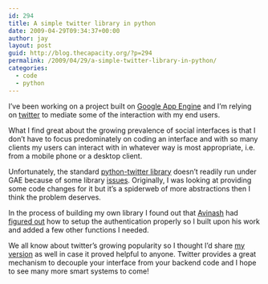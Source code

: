 ```yaml
---
id: 294
title: A simple twitter library in python
date: 2009-04-29T09:34:37+00:00
author: jay
layout: post
guid: http://blog.thecapacity.org/?p=294
permalink: /2009/04/29/a-simple-twitter-library-in-python/
categories:
  - code
  - python
---
```

I&#8217;ve been working on a project built on [Google App Engine](http://code.google.com/appengine/) and I&#8217;m relying on [twitter](http://twitter.com/) to mediate some of the interaction with my end users.

What I find great about the growing prevalence of social interfaces is that I don&#8217;t have to focus predominately on coding an interface and with so many clients my users can interact with in whatever way is most appropriate, i.e. from a mobile phone or a desktop client.

Unfortunately, the standard [python-twitter library](http://code.google.com/p/python-twitter/) doesn&#8217;t readily run under GAE because of some library [issues](http://code.google.com/p/python-twitter/issues/detail?id=59). Originally, I was looking at providing some code changes for it but it&#8217;s a spiderweb of more abstractions then I think the problem deserves.

In the process of building my own library I found out that [Avinash](http://avinashv.net/) had [figured out](http://avinashv.net/2008/04/python-and-twitter/) how to setup the authentication properly so I built upon his work and added a few other functions I needed.

We all know about twitter&#8217;s growing popularity so I thought I&#8217;d share [my version](http://svn.wjhuie.com/public_sandbox/trunk/python/jtwitter.py) as well in case it proved helpful to anyone. Twitter provides a great mechanism to decouple your interface from your backend code and I hope to see many more smart systems to come!